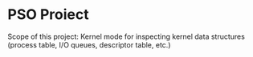 # PSO Proiect
 
Scope of this project:
Kernel mode for inspecting kernel data structures (process table, I/O queues, descriptor table, etc.)
